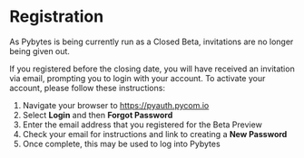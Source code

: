 # Registration

As Pybytes is being currently run as a Closed Beta, invitations are no longer being given out.

If you registered before the closing date, you will have received an invitation via email, prompting you to login with your account. To activate your account, please follow these instructions:

1. Navigate your browser to https://pyauth.pycom.io
2. Select **Login** and then **Forgot Password**
3. Enter the email address that you registered for the Beta Preview
4. Check your email for instructions and link to creating a **New Password**
5. Once complete, this may be used to log into Pybytes
